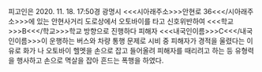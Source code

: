 피고인은 2020. 11. 18. 17:50경 광명시 <<<시아래주소>>>안현로 36<<</시아래주소>>>에 있는 안현사거리 도로상에서 오토바이를 타고 신호위반하여 <<<학교>>>B<<</학교>>>학교 방향으로 진행하다 피해자 <<<내국인이름>>>C<<</내국인이름>>>이 운행하는 버스와 차량 통행 문제로 시비 중 피해자가 경적을 울렸다는 이유로 화가 나 오토바이 헬멧을 손으로 잡고 들어올려 피해자를 때리려고 하는 등 유형력을 행사하고 손으로 멱살을 잡아 흔드는 폭행을 하였다.